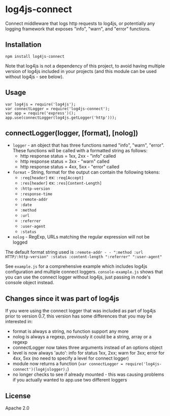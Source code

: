 log4js-connect
==============

Connect middleware that logs http requests to log4js, or potentially any logging framework that exposes "info", "warn", and "error" functions.

Installation
------------

	npm install log4js-connect
	
Note that log4js is not a dependency of this project, to avoid having multiple version of log4js included in your projects (and this module can be used without log4js - see below).

Usage
-----
	var log4js = require('log4js');
	var connectLogger = require('log4js-connect');
	var app = require('express')();
	app.use(connectLogger(log4js.getLogger('http')));
	
connectLogger(logger, [format], [nolog])
----------------------------------------

* `logger` - an object that has three functions named "info", "warn", "error". These functions will be called with a formatted string as follows:
	* http response status = 1xx, 2xx - "info" called
	* http response status = 3xx - "warn" called
	* http response status = 4xx, 5xx - "error" called
* `format` - String, format for the output can contain the following tokens:
	* `:req[header]` ex: `:req[Accept]`
 	* `:res[header]` ex: `:res[Content-Length]`
 	* `:http-version`
 	* `:response-time`
 	* `:remote-addr`
 	* `:date`
 	* `:method`
 	* `:url`
 	* `:referrer`
 	* `:user-agent`
 	* `:status`
* `nolog` - RegExp, URLs matching the regular expression will not be logged

The default format string used is `:remote-addr - - ":method :url HTTP/:http-version" :status :content-length ":referrer" ":user-agent"`

See `example.js` for a comprehensive example which includes log4js configuration and multiple connect loggers. `console-example.js` shows that you can use the connect logger without log4js, just passing in node's console object instead.


Changes since it was part of log4js
-----------------------------------
If you were using the connect logger that was included as part of log4js prior to version 0.7, this version has some differences that you may be interested in:

* format is always a string, no function support any more
* nolog is always a regexp, previously it could be a string, array or a regexp
* connectLogger now takes three arguments instead of an options object
* level is now always 'auto': info for status 1xx, 2xx; warn for 3xx; error for 4xx, 5xx (no need to specify a level for connect logger)
* module now returns a function (`var connectLogger = require('log4js-connect')(log4jslogger);`)
* no longer checks to see if already mounted - this was causing problems if you actually wanted to app.use two different loggers

License
-------
Apache 2.0